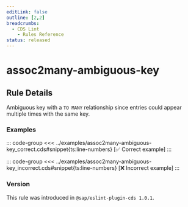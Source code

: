 ```yaml
---
editLink: false
outline: [2,2]
breadcrumbs:
  - CDS Lint
    - Rules Reference
status: released
---
```


<script setup>
  import PlaygroundBadge from '../../../.vitepress/theme/components/PlaygroundBadge.vue'
</script>

# assoc2many-ambiguous-key

## Rule Details

Ambiguous key with a `TO MANY` relationship since entries could appear multiple times with the same key.

### Examples

::: code-group
<<< ../examples/assoc2many-ambiguous-key_correct.cds#snippet{ts:line-numbers} [✅ Correct example]
:::
<PlaygroundBadge
  name="assoc2many-ambiguous-key"
  kind="correct"
  :rules="{'@sap/cds/assoc2many-ambiguous-key': ['warn', 'show']}"
/>

::: code-group
<<< ../examples/assoc2many-ambiguous-key_incorrect.cds#snippet{ts:line-numbers} [❌ Incorrect example]
:::
<PlaygroundBadge
  name="assoc2many-ambiguous-key"
  kind="incorrect"
  :rules="{'@sap/cds/assoc2many-ambiguous-key': ['warn', 'show']}"
/>

### Version
This rule was introduced in `@sap/eslint-plugin-cds 1.0.1`.

<!--
### Resources
[Rule source](https://github.tools.sap/cap/eslint-plugin-cds/tree/main/lib/rules/assoc2many-ambiguous-key.js)
-->
